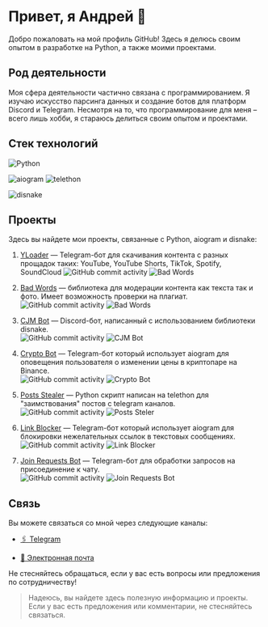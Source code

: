 # Привет, я Андрей 👋

Добро пожаловать на мой профиль GitHub! Здесь я делюсь своим опытом в разработке на Python, а также моими проектами. 

## Род деятельности
Моя сфера деятельности частично связана с программированием. Я изучаю искусство парсинга данных и создание ботов для платформ Discord и Telegram. Несмотря на то, что программирование для меня – всего лишь хобби, я стараюсь делиться своим опытом и проектами.

## Стек технологий
![Python](https://img.shields.io/badge/Python-3776AB?style=for-the-badge&logo=python&logoColor=white)

![aiogram](https://img.shields.io/badge/aiogram-0082C8?style=for-the-badge&logo=telegram&logoColor=white)
![telethon](https://img.shields.io/badge/telethon-0082C8?style=for-the-badge&logo=telegram&logoColor=white)

![disnake](https://img.shields.io/badge/disnake-5865F2?style=for-the-badge&logo=discord&logoColor=white)


## Проекты

Здесь вы найдете мои проекты, связанные с Python, aiogram и disnake:

1. [YLoader](https://github.com/FlacSy/YLoader) — Telegram-бот для скачивания контента с разных прощадок таких: YouTube, YouTube Shorts, TikTok, Spotify, SoundCloud 
   ![GitHub commit activity](https://img.shields.io/github/commit-activity/m/FlacSy/YLoader)
   ![Bad Words](https://img.shields.io/github/stars/FlacSy/YLoader?style=social)

2. [Bad Words](https://github.com/FlacSy/badwords) — библиотека для модерации контента как текста так и фото. Имеет возможность проверки на плагиат.  
   ![GitHub commit activity](https://img.shields.io/github/commit-activity/m/FlacSy/badwords)
   ![Bad Words](https://img.shields.io/github/stars/FlacSy/badwords?style=social)

3. [CJM Bot](https://github.com/FlacSy/CJM-Bot) — Discord-бот, написанный с использованием библиотеки disnake.  
   ![GitHub commit activity](https://img.shields.io/github/commit-activity/m/FlacSy/CJM-Bot)
   ![CJM Bot](https://img.shields.io/github/stars/FlacSy/CJM-Bot?style=social)

4. [Crypto Bot](https://github.com/FlacSy/CryptoBot) — Telegram-бот который использует aiogram для оповещения пользователя о изменении цены в криптопаре на Binance.  
   ![GitHub commit activity](https://img.shields.io/github/commit-activity/m/FlacSy/CryptoBot)
   ![Crypto Bot](https://img.shields.io/github/stars/FlacSy/CryptoBot?style=social)

5. [Posts Stealer](https://github.com/FlacSy/PostsStealer) — Python скрипт написан на telethon для "заимствования" постов с telegram каналов.  
   ![GitHub commit activity](https://img.shields.io/github/commit-activity/m/FlacSy/PostsStealer)
   ![Posts Steler](https://img.shields.io/github/stars/FlacSy/PostsStealer?style=social)

6. [Link Blocker](https://github.com/FlacSy/LinkBlocker) — Telegram-бот который использует aiogram для блокировки нежелательных ссылок в текстовых сообщениях.  
   ![GitHub commit activity](https://img.shields.io/github/commit-activity/m/FlacSy/LinkBlocker)
   ![Link Blocker](https://img.shields.io/github/stars/FlacSy/LinkBlocker?style=social)

7. [Join Requests Bot](https://github.com/FlacSy/JoinRequestsBot) — Telegram-бот для обработки запросов на присоединение к чату.  
   ![GitHub commit activity](https://img.shields.io/github/commit-activity/m/FlacSy/JoinRequestsBot)
   ![Join Requests Bot](https://img.shields.io/github/stars/FlacSy/JoinRequestsBot?style=social)

## Связь

Вы можете связаться со мной через следующие каналы:

- [🖇️ Telegram](https://t.me/flacsy)

- [📧 Электронная почта](flacsy.x@gmail.com) 

Не стесняйтесь обращаться, если у вас есть вопросы или предложения по сотрудничеству!

> Надеюсь, вы найдете здесь полезную информацию и проекты. Если у вас есть предложения или комментарии, не стесняйтесь связаться.
